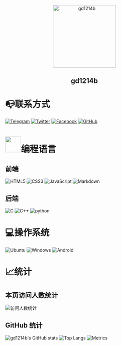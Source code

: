 <p align="center">
 <img width="200px" src="https://blog.gd1214b.icu/images/avatar.png" align="center" alt="gd1214b" />
 <h2 align="center">gd1214b</h2>
</p>

# 📭联系方式
[![Telegram](https://cdn.gd1214b.tk//Telegram.svg)](https://t.me/gd1214b) 
[![Twitter](https://cdn.gd1214b.tk/Twitter.svg)](https://twitter.com/gd1214b) 
[![Facebook](https://cdn.gd1214b.tk/Facebook.svg)](https://www.facebook.com/gd1214b/) 
[![GitHub](https://cdn.gd1214b.tk/GitHub.svg)](https://github.com/gd1214b)

# <img src="https://cdn.gd1214b.tk/giphy.gif" width="50">编程语言
## 前端
![HTML5](https://cdn.gd1214b.tk/HTML5-E34F26.svg) 
![CSS3](https://cdn.gd1214b.tk/CSS3-1572B6.svg) 
![JavaScript](https://cdn.gd1214b.tk/JavaScript-323330.svg) 
![Markdown](https://github.com/gd1214b/files/raw/main/Markdown-000000.svg)
## 后端
![C](https://cdn.gd1214b.tk/C-00599C.svg) 
![C++](https://cdn.gd1214b.tk/C%2B%2B-00599C.svg) 
![python](https://cdn.gd1214b.tk/Python-14354C.svg)

# 💻操作系统
![Ubuntu](https://cdn.gd1214b.tk/Ubuntu-E95420.svg)
![Windows](https://cdn.gd1214b.tk/Windows-0078D6.svg)
![Android](https://cdn.gd1214b.tk/Android-3DDC84.svg)

# 📈统计
## 本页访问人数统计
![访问人数统计](https://count.getloli.com/get/@gd1214b-github?theme=gelbooru)

## GitHub 统计
![gd1214b's GitHub stats](https://github-stats.gd1214b.tk/api?username=gd1214b&show_icons=true&theme=radical)
![Top Langs](https://github-stats.gd1214b.tk/api/top-langs/?username=gd1214b&layout=compact&theme=radical)
![Metrics](https://cdn.gd1214b.tk/github-metrics.svg)

